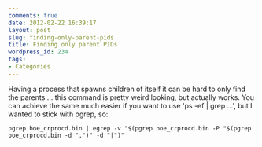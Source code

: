 ```yaml
---
comments: true
date: 2012-02-22 16:39:17
layout: post
slug: finding-only-parent-pids
title: Finding only parent PIDs
wordpress_id: 234
tags:
- Categories
---
```


Having a process that spawns children of itself it can be hard to only find the parents ... this command is pretty weird looking, but actually works. You can achieve the same much easier if you want to use 'ps -ef | grep ...', but I wanted to stick with pgrep, so:

    
    
    pgrep boe_crprocd.bin | egrep -v "$(pgrep boe_crprocd.bin -P "$(pgrep boe_crprocd.bin -d ",")" -d "|")"
    
